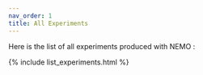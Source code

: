 ```yaml
---
nav_order: 1
title: All Experiments
---
```


Here is the list of all experiments produced with NEMO :

{% include list_experiments.html %}

